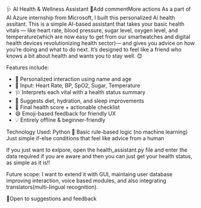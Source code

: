 🩺 AI Health & Wellness Assistant 🤖Add commentMore actions
As a part of AI Azure internship from Microsoft, I built this personalized Ai health assitant.
This is a simple AI-based assistant that takes your basic health vitals — like heart rate, blood pressure, sugar level, oxygen level, and temperature(which are now easy to get from our smartwatches and digital health devices revolutionizing health sector)— and gives you advice on how you’re doing and what to do next.
It’s designed to feel like a friend who knows a bit about health and wants you to stay well. 😊

Features include:
- 👤 Personalized interaction using name and age  
- 🧾 Input: Heart Rate, BP, SpO2, Sugar, Temperature  
- 🩺 Interprets each vital with a health status summary  
- 🍱 Suggests diet, hydration, and sleep improvements  
- 📌 Final health score + actionable checklist  
- 😄 Emoji-based feedback for friendly UX  
- 💡 Entirely offline & beginner-friendly  

Technology Used:
Python 🐍
Basic rule-based logic (no machine learning)
Just simple if-else conditions that feel like advice from a human

If you just want to exlpore, open the health_assistant.py file and enter the data required if you are aware and then you can just get your health status, as simple as it is!!

Future scope:
I want to extend it with GUI, maintaing user database improving interaction, voice based modules, and also integrating translators(multi-lingual recognition).

🤝Open to suggestions and feedback
